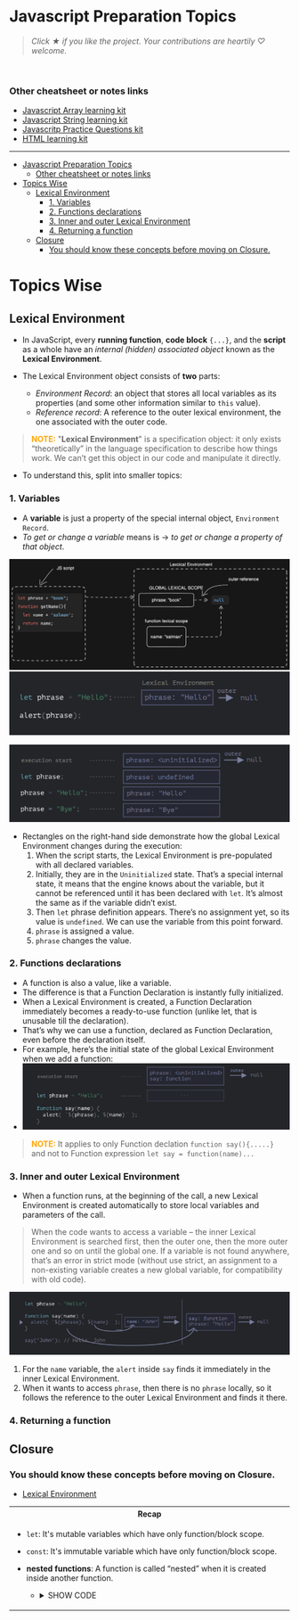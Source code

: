 # Javascript Preparation Topics

> *Click &#9733; if you like the project. Your contributions are heartily &#9825; welcome.*

<br/>

### Other cheatsheet or notes links

- [Javascript Array learning kit](https://hakeemsalman.github.io/javascript-array-cheatsheet/)
- [Javascript String learning kit](https://hakeemsalman.github.io/javascript-string-cheatsheet/)
- [Javascritp Practice Questions kit](https://github.com/hakeemsalman/javascript-practice-questions)
- [HTML learning kit](https://hakeemsalman.github.io/html-learning-kit/)

--- 

- [Javascript Preparation Topics](#javascript-preparation-topics)
    - [Other cheatsheet or notes links](#other-cheatsheet-or-notes-links)
- [Topics Wise](#topics-wise)
  - [Lexical Environment](#lexical-environment)
    - [1. Variables](#1-variables)
    - [2. Functions declarations](#2-functions-declarations)
    - [3. Inner and outer Lexical Environment](#3-inner-and-outer-lexical-environment)
    - [4. Returning a function](#4-returning-a-function)
  - [Closure](#closure)
    - [You should know these concepts before moving on Closure.](#you-should-know-these-concepts-before-moving-on-closure)



# Topics Wise

## Lexical Environment

- In JavaScript, every **running function**, **code block** `{...}`, and the **script** as a whole have an *internal (hidden) associated object* known as the **Lexical Environment**.

- The Lexical Environment object consists of **two** parts:
  - *Environment Record*: an object that stores all local variables as its properties (and some other information similar to `this` value).
  - *Reference record*: A reference to the outer lexical environment, the one associated with the outer code.

> <span style="color: orange;">**NOTE:**</span> "**Lexical Environment**" is a specification object: it only exists “theoretically” in the language specification to describe how things work. We can’t get this object in our code and manipulate it directly.


- To understand this, split into smaller topics:

### 1. Variables

- A **variable** is just a property of the special internal object, `Environment Record`.
- *To get or change a variable* means is -> *to get or change a property of that object*.

![lexical scope](/assets/lexical-scope.png)
![alt text](/assets/lexical%20scope%20variable.png)

![lexical execution](/assets/lexical%20execution.png)

- Rectangles on the right-hand side demonstrate how the global Lexical Environment changes during the execution:
  1. When the script starts, the Lexical Environment is pre-populated with all declared variables.
  2. Initially, they are in the `Uninitialized` state. That’s a special internal state, it means that the engine knows about the variable, but it cannot be referenced until it has been declared with `let`. It’s almost the same as if the variable didn’t exist.
  3. Then `let` phrase definition appears. There’s no assignment yet, so its value is `undefined`. We can use the variable from this point forward.
  4. `phrase` is assigned a value.
  5. `phrase` changes the value.

### 2. Functions declarations

- A function is also a value, like a variable.
- The difference is that a Function Declaration is instantly fully initialized.
- When a Lexical Environment is created, a Function Declaration immediately becomes a ready-to-use function (unlike let, that is unusable till the declaration).
- That’s why we can use a function, declared as Function Declaration, even before the declaration itself.
- For example, here’s the initial state of the global Lexical Environment when we add a function:
- ![alt text](/assets/lexical%20function%20scope.png)

> <span style="color: orange;">**NOTE:**</span> It applies to only Function declation `function say(){.....}` and not to Function expression `let say = function(name)...`


### 3. Inner and outer Lexical Environment

- When a function runs, at the beginning of the call, a new Lexical Environment is created automatically to store local variables and parameters of the call.

> When the code wants to access a variable – the inner Lexical Environment is searched first, then the outer one, then the more outer one and so on until the global one.
> If a variable is not found anywhere, that’s an error in strict mode (without use strict, an assignment to a non-existing variable creates a new global variable, for compatibility with old code).

![alt text](/assets/innerouterLexicalscope.png)

1. For the `name` variable, the `alert` inside `say` finds it immediately in the inner Lexical Environment.
1. When it wants to access `phrase`, then there is no `phrase` locally, so it follows the reference to the outer Lexical Environment and finds it there.

### 4. Returning a function



## Closure

### You should know these concepts before moving on Closure.

- [Lexical Environment]()

<table>
  <tr>
    <th>
      Recap
  </th>
    </tr>
  <tr>
  <td>

- `let`: It's mutable variables which have only function/block scope.
- `const`: It's immutable variable which have only function/block scope.
- **nested functions**: A function is called “nested” when it is created inside another function.
  - <details>
      <summary>SHOW CODE</summary>

      ```js
      function sayHiBye(firstName, lastName) {

        // helper nested function to use below
        function getFullName() {
          return firstName + " " + lastName;
        }

        alert( "Hello, " + getFullName() );
        alert( "Bye, " + getFullName() );
      }
      ```
    </details>

  </td>
  </tr>
</table>
